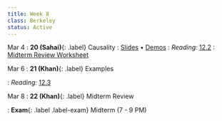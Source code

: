 ```yaml
---
title: Week 8
class: Berkeley
status: Active
---
```


Mar 4
: **20 (Sahai)**{: .label} Causality
   : [Slides](https://docs.google.com/presentation/d/1jwzGdNlrgtPEBqKWM6SsFHUSyOhk6zn9kfLcUX-U2M8/edit?usp=sharing) &#8226; [Demos](https://data8.datahub.berkeley.edu/hub/user-redirect/git-pull?repo=https%3A%2F%2Fgithub.com%2Fdata-8%2Fmaterials-sp24&urlpath=tree%2Fmaterials-sp24%2Flec%2Flec20%2Flec20.ipynb)
: *Reading:* [12.2](https://inferentialthinking.com/chapters/12/2/Causality.html)
   : [Midterm Review Worksheet](https://drive.google.com/file/d/1gPGpltthg-G18fbraJoecy9CbtGNMeQe/view?usp=sharing)

Mar 6
: **21 (Khan)**{: .label} Examples
 <!-- : [Slides](#) &#8226; [Demos](#) &#8226; [Blank Demos](#) -->
: *Reading:* [12.3](https://inferentialthinking.com/chapters/12/3/Deflategate.html)

Mar 8
: **22 (Khan)**{: .label} Midterm Review
 <!-- : [Slides](#) &#8226; [Demos](#) &#8226; [Blank Demos](#) -->
: **Exam**{: .label .label-exam} Midterm (7 - 9 PM)
